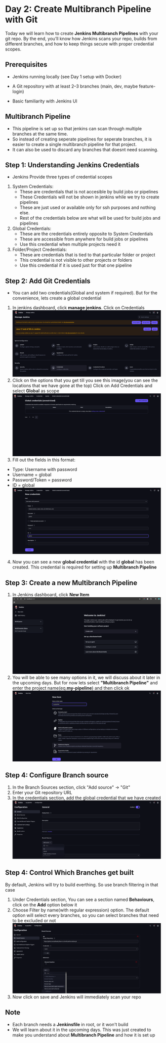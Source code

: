 # Day 2: Create Multibranch Pipeline with Git

Today we will learn how to create **Jenkins Multibranch Pipelines** with your git repo.
By the end, you’ll know how Jenkins scans your repo, builds from different branches, and how to keep things secure with proper credential scopes.

## Prerequisites

- Jenkins running locally (see Day 1 setup with Docker)

- A Git repository with at least 2–3 branches (main, dev, maybe feature-login)

- Basic familiarity with Jenkins UI

## Multibranch Pipeline

- This pipeline is set up so that jenkins can scan through multiple branches at the same time.
- So instead of creating seperate pipelines for seperate branches, it is easier to create a single multibranch pipeline for that project.
- It can also be used to discard any branches that doesnt need scanning.

## Step 1: Understanding Jenkins Credentials

- Jenkins Provide three types of credential scopes

1. System Credentials:
   - These are credentials that is not accesible by build jobs or pipelines
   - These Credentials will not be shown in jenkins while we try to create pipelines
   - These are just used or available only for ssh purposes and nothing else.
   - Rest of the credentials below are what will be used for build jobs and pipelines
2. Global Credentials:
   - These are the credentials entirely opposite to System Credentials
   - These are accessible from anywhere for build jobs or pipelines
   - Use this credential when multiple projects need it
3. Folder/Project Credentials:
   - These are credentials that is tied to that particular folder or project
   - This credential is not visible to other projects or folders
   - Use this credential if it is used just for that one pipeline

## Step 2: Add Git Credentials

- You can add two credentials(Global and system if required). But for the convenience, lets create a global credential

1. In jenkins dashboard, click **manage jenkins**. Click on Credentials
   ![jenkins-ci-cd-pipeline-docker](../images/Picture4.png)
2. Click on the options that you get till you see this image(you can see the locations that we have gone at the top)
   Click on Add Credentials and select **Global** as scope
   ![jenkins-ci-cd-pipeline-docker](../images/Picture5.png)
3. Fill out the fields in this format:

- Type: Username with password
- Username = global
- Password/Token = password
- ID = global
  ![jenkins-ci-cd-pipeline-docker](../images/Picture6.png)

4. Now you can see a new **global credential** with the id **global** has been created. This credential is required for setting up **Multibranch Pipeline**

## Step 3: Create a new Multibranch Pipeline

1. In Jenkins dashboard, click **New Item**
   ![jenkins-ci-cd-pipeline-docker](../images/Picture1.png)
2. You will be able to see many options in it, we will discuss about it later in the upcoming days.
   But for now lets select **"Multibranch Pipeline"** and enter the project name(eq.**my-pipeline**) and then click ok
   ![jenkins-ci-cd-pipeline-docker](../images/picture3.png)

## Step 4: Configure Branch source

1. In the Branch Sources section, click "Add source" → "Git"
2. Enter your Git repository URL
3. In the credentials section, add the global credential that we have created
   ![jenkins-ci-cd-pipeline-docker](../images/Picture7.png)

## Step 4: Control Which Branches get built

By default, Jenkins will try to build everthing. So use branch filtering in that case

1. Under Credentials section, You can see a section named **Behaviours**, click on the **Add** option below it
2. Choose Filter by name(with regular expression) option. The default option will select every branches, so you can select branches that need to be excluded or not
   ![jenkins-ci-cd-pipeline-docker](../images/Picture8.png)
3. Now click on save and Jenkins will immediately scan your repo

## Note

- Each branch needs a **Jenkinsfile** in root, or it won't build
- We will learn about it in the upcoming days. This was just created to make you understand about **Multibranch Pipeline** and how it is set up
